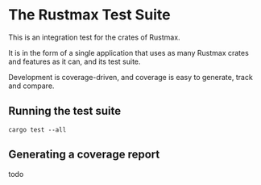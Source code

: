 # The Rustmax Test Suite

This is an integration test for the crates of Rustmax.

It is in the form of a single application
that uses as many Rustmax crates and features as it can,
and its test suite.

Development is coverage-driven,
and coverage is easy to generate, track and compare.


## Running the test suite

```
cargo test --all
```

## Generating a coverage report

todo
